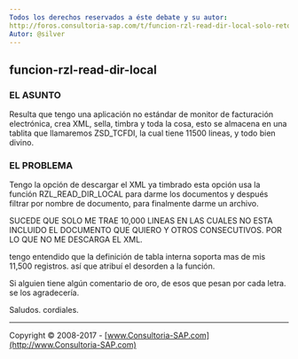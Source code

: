 ```yaml
---
Todos los derechos reservados a éste debate y su autor:
http://foros.consultoria-sap.com/t/funcion-rzl-read-dir-local-solo-retorna-10000-line/4728
Autor: @silver
---
```


## funcion-rzl-read-dir-local

### EL ASUNTO
Resulta que tengo una aplicación no estándar de monitor de facturación electrónica, crea XML, sella, timbra y toda la cosa, esto se almacena en una tablita que llamaremos ZSD_TCFDI, la cual tiene 11500 lineas, y todo bien divino.

### EL PROBLEMA
Tengo la opción de descargar el XML ya timbrado esta opción usa la función RZL_READ_DIR_LOCAL para darme los documentos y después filtrar por nombre de documento, para finalmente darme un archivo.

SUCEDE QUE SOLO ME TRAE 10,000 LINEAS EN LAS CUALES NO ESTA INCLUIDO EL DOCUMENTO QUE QUIERO Y OTROS CONSECUTIVOS. POR LO QUE NO ME DESCARGA EL XML.

tengo entendido que la definición de tabla interna soporta mas de mis 11,500 registros. así que atribuí el desorden a la función.

Si alguien tiene algún comentario de oro, de esos que pesan por cada letra. se los agradecería.

Saludos. cordiales.


***

Copyright © 2008-2017 - [www.Consultoria-SAP.com](http://www.Consultoria-SAP.com)

